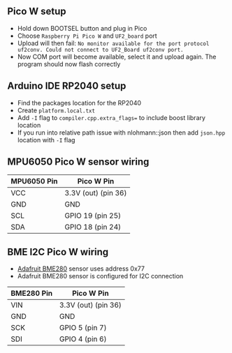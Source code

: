 ## Pico W setup
- Hold down BOOTSEL button and plug in Pico
- Choose `Raspberry Pi Pico W` and `UF2_board` port
- Upload will then fail: `No monitor available for the port protocol uf2conv. Could not connect to UF2_Board uf2conv port.`
- Now COM port will become available, select it and upload again. The program should now flash correctly

## Arduino IDE RP2040 setup
- Find the packages location for the RP2040
- Create `platform.local.txt`
- Add `-I` flag to `compiler.cpp.extra_flags=` to include boost library location
- If you run into relative path issue with nlohmann::json then add `json.hpp` location with `-I` flag

## MPU6050 Pico W sensor wiring
| MPU6050 Pin | Pico W Pin          |
|-------------|---------------------|
| VCC         | 3.3V (out) (pin 36) |
| GND         | GND                 |
| SCL         | GPIO 19 (pin 25)    |
| SDA         | GPIO 18 (pin 24)    |


## BME I2C Pico W wiring
- [Adafruit BME280](https://www.adafruit.com/product/2652) sensor uses address 0x77
- Adafruit BME280 sensor is configured for I2C connection


| BME280 Pin | Pico W Pin         |
|------------|--------------------|
| VIN        | 3.3V (out) (pin 36)|
| GND        | GND                |
| SCK        | GPIO 5 (pin 7)     |
| SDI        | GPIO 4 (pin 6)     |
